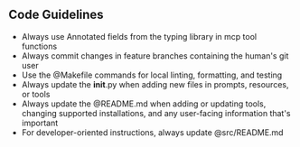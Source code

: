 ## Code Guidelines

- Always use Annotated fields from the typing library in mcp tool functions
- Always commit changes in feature branches containing the human's git user
- Use the @Makefile commands for local linting, formatting, and testing
- Always update the __init__.py when adding new files in prompts, resources, or tools
- Always update the @README.md when adding or updating tools, changing supported installations, and any user-facing information that's important
- For developer-oriented instructions, always update @src/README.md